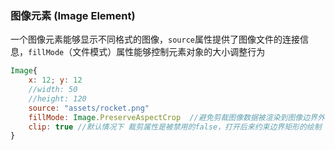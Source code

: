 ### 图像元素 (Image Element)  

一个图像元素能够显示不同格式的图像，`source`属性提供了图像文件的连接信息，`fillMode`（文件模式）属性能够控制元素对象的大小调整行为   

```qml
Image{
    x: 12; y: 12
    //width: 50
    //height: 120
    source: "assets/rocket.png"
    fillMode: Image.PreserveAspectCrop  //避免剪裁图像数据被渲染到图像边界外
    clip: true //默认情况下 裁剪属性是被禁用的false，打开后来约束边界矩形的绘制
}

```